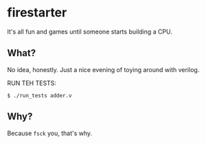 # firestarter
It's all fun and games until someone starts building a CPU.

## What?
No idea, honestly. Just a nice evening of toying around with verilog.

RUN TEH TESTS:
```
$ ./run_tests adder.v
```

## Why?
Because `fsck` you, that's why.
